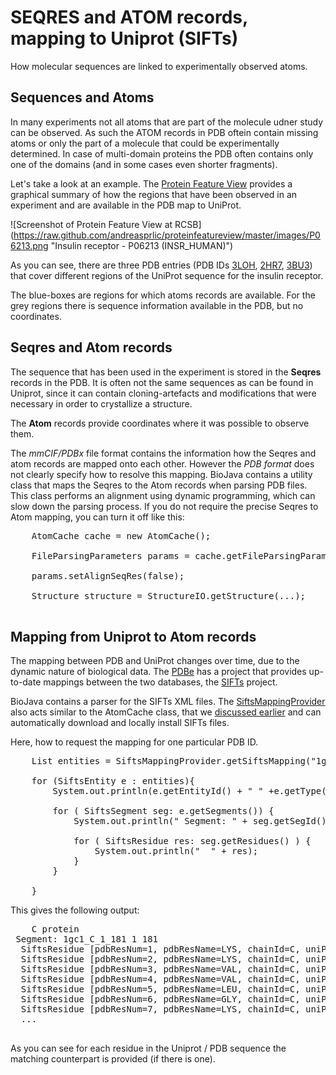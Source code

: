 SEQRES and ATOM records, mapping to Uniprot (SIFTs)
===================================================

How molecular sequences are linked to experimentally observed atoms.

## Sequences and Atoms

In many experiments not all atoms that are part of the molecule udner study can be observed. As such the ATOM records in PDB oftein contain missing atoms or only the part of a molecule that could be experimentally determined. In case of multi-domain proteins the PDB often contains only one of the domains (and in some cases even shorter fragments).

Let's take a look at an example. The [Protein Feature View](https://github.com/andreasprlic/proteinfeatureview) provides a graphical summary of how the regions that have been observed in an experiment and are available in the PDB map to UniProt.

![Screenshot of Protein Feature View at RCSB]
(https://raw.github.com/andreasprlic/proteinfeatureview/master/images/P06213.png "Insulin receptor - P06213 (INSR_HUMAN)")

As you can see, there are three PDB entries (PDB IDs [3LOH](http://www.rcsb.org/pdb/explore.do?structureId=3LOH), [2HR7](http://www.rcsb.org/pdb/explore.do?structureId=2RH7), [3BU3](http://www.rcsb.org/pdb/explore.do?structureId=3BU3)) that cover different regions of the UniProt sequence for the insulin receptor.

The blue-boxes are regions for which atoms records are available. For the grey regions there is sequence information available in the PDB, but no coordinates.

## Seqres and Atom records

The sequence that has been used in the experiment is stored in the **Seqres** records in the PDB. It is often not the same sequences as can be found in Uniprot, since it can contain cloning-artefacts and modifications that were necessary in order to crystallize a structure.

The **Atom** records provide coordinates where it was possible to observe them.

The *mmCIF/PDBx* file format contains the information how the Seqres and atom records are mapped onto each other. However the *PDB format* does not clearly specify how to resolve this mapping. BioJava contains a utility class that maps the Seqres to the Atom records when parsing PDB files. This class performs an alignment using dynamic programming, which can slow down the parsing process. If you do not require the precise Seqres to Atom mapping, you can turn it off like this:

<pre>
    AtomCache cache = new AtomCache();
            
    FileParsingParameters params = cache.getFileParsingParams();
            
    params.setAlignSeqRes(false);
            
    Structure structure = StructureIO.getStructure(...);
            
</pre>

## Mapping from Uniprot to Atom records 

The mapping between PDB and UniProt changes over time, due to the dynamic nature of biological data. The [PDBe](http://www.pdbe.org) has a project that provides up-to-date mappings between the two databases, the [SIFTs](http://www.ebi.ac.uk/pdbe/docs/sifts/) project. 

BioJava contains a parser for the SIFTs XML files. The [SiftsMappingProvider](http://www.biojava.org/docs/api/org/biojava/bio/structure/io/sifts/SiftsMappingProvider.html) also acts similar to the AtomCache class, that we [discussed earlier](caching.md) and can automatically download and locally install SIFTs files.

Here, how to request the mapping for one particular PDB ID.

<pre>
    List<SiftsEntity> entities = SiftsMappingProvider.getSiftsMapping("1gc1");
            
    for (SiftsEntity e : entities){
        System.out.println(e.getEntityId() + " " +e.getType());
        
        for ( SiftsSegment seg: e.getSegments()) {
            System.out.println(" Segment: " + seg.getSegId() + " " + seg.getStart() + " " + seg.getEnd()) ;
            
            for ( SiftsResidue res: seg.getResidues() ) {
                System.out.println("  " + res);
            }
        }
        
    }
</pre>

This gives the following output:

<pre>
    C protein
 Segment: 1gc1_C_1_181 1 181
  SiftsResidue [pdbResNum=1, pdbResName=LYS, chainId=C, uniProtResName=K, uniProtPos=26, naturalPos=1, seqResName=LYS, pdbId=1gc1, uniProtAccessionId=P01730, notObserved=false]
  SiftsResidue [pdbResNum=2, pdbResName=LYS, chainId=C, uniProtResName=K, uniProtPos=27, naturalPos=2, seqResName=LYS, pdbId=1gc1, uniProtAccessionId=P01730, notObserved=false]
  SiftsResidue [pdbResNum=3, pdbResName=VAL, chainId=C, uniProtResName=V, uniProtPos=28, naturalPos=3, seqResName=VAL, pdbId=1gc1, uniProtAccessionId=P01730, notObserved=false]
  SiftsResidue [pdbResNum=4, pdbResName=VAL, chainId=C, uniProtResName=V, uniProtPos=29, naturalPos=4, seqResName=VAL, pdbId=1gc1, uniProtAccessionId=P01730, notObserved=false]
  SiftsResidue [pdbResNum=5, pdbResName=LEU, chainId=C, uniProtResName=L, uniProtPos=30, naturalPos=5, seqResName=LEU, pdbId=1gc1, uniProtAccessionId=P01730, notObserved=false]
  SiftsResidue [pdbResNum=6, pdbResName=GLY, chainId=C, uniProtResName=G, uniProtPos=31, naturalPos=6, seqResName=GLY, pdbId=1gc1, uniProtAccessionId=P01730, notObserved=false]
  SiftsResidue [pdbResNum=7, pdbResName=LYS, chainId=C, uniProtResName=K, uniProtPos=32, naturalPos=7, seqResName=LYS, pdbId=1gc1, uniProtAccessionId=P01730, notObserved=false]
  ...
 </pre>   

 As you can see for each residue in the Uniprot / PDB sequence the matching counterpart is provided (if there is one).



